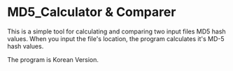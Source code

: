 # MD5_Calculator & Comparer

This is a simple tool for calculating and comparing two input files MD5 hash values.
When you input the file's location, the program calculates it's MD-5 hash values.

The program is Korean Version.

